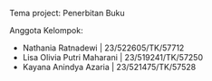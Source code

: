 Tema project: Penerbitan Buku 

Anggota Kelompok: 
- Nathania Ratnadewi | 23/522605/TK/57712
- Lisa Olivia Putri Maharani | 23/519241/TK/57250
- Kayana Anindya Azaria | 23/521475/TK/57528 
